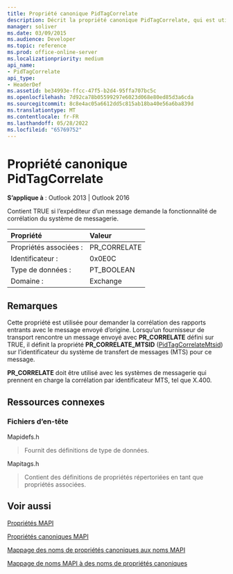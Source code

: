 ```yaml
---
title: Propriété canonique PidTagCorrelate
description: Décrit la propriété canonique PidTagCorrelate, qui est utilisée pour demander la corrélation des rapports entrants avec le message envoyé d’origine.
manager: soliver
ms.date: 03/09/2015
ms.audience: Developer
ms.topic: reference
ms.prod: office-online-server
ms.localizationpriority: medium
api_name:
- PidTagCorrelate
api_type:
- HeaderDef
ms.assetid: be34993e-ffcc-47f5-b2d4-95ffa707bc5c
ms.openlocfilehash: 7d92ca78b05599297e6023d068e80ed85d3a6cda
ms.sourcegitcommit: 8c8e4ac05a6612dd5c815ab18ba40e56a6ba839d
ms.translationtype: MT
ms.contentlocale: fr-FR
ms.lasthandoff: 05/28/2022
ms.locfileid: "65769752"
---
```

# <a name="pidtagcorrelate-canonical-property"></a>Propriété canonique PidTagCorrelate

  
  
**S’applique à** : Outlook 2013 | Outlook 2016 
  
Contient TRUE si l’expéditeur d’un message demande la fonctionnalité de corrélation du système de messagerie.
  
|Propriété|Valeur|
|:-----|:-----|
|Propriétés associées :  <br/> |PR_CORRELATE  <br/> |
|Identificateur :  <br/> |0x0E0C  <br/> |
|Type de données :  <br/> |PT_BOOLEAN  <br/> |
|Domaine :  <br/> |Exchange  <br/> |
   
## <a name="remarks"></a>Remarques

Cette propriété est utilisée pour demander la corrélation des rapports entrants avec le message envoyé d’origine. Lorsqu’un fournisseur de transport rencontre un message envoyé avec **PR_CORRELATE** défini sur TRUE, il définit la propriété **PR_CORRELATE_MTSID** ([PidTagCorrelateMtsid](pidtagcorrelatemtsid-canonical-property.md)) sur l’identificateur du système de transfert de messages (MTS) pour ce message.
  
 **PR_CORRELATE** doit être utilisé avec les systèmes de messagerie qui prennent en charge la corrélation par identificateur MTS, tel que X.400. 
  
## <a name="related-resources"></a>Ressources connexes

### <a name="header-files"></a>Fichiers d’en-tête

Mapidefs.h
  
> Fournit des définitions de type de données.
    
Mapitags.h
  
> Contient des définitions de propriétés répertoriées en tant que propriétés associées.
    
## <a name="see-also"></a>Voir aussi



[Propriétés MAPI](mapi-properties.md)
  
[Propriétés canoniques MAPI](mapi-canonical-properties.md)
  
[Mappage des noms de propriétés canoniques aux noms MAPI](mapping-canonical-property-names-to-mapi-names.md)
  
[Mappage de noms MAPI à des noms de propriétés canoniques](mapping-mapi-names-to-canonical-property-names.md)

